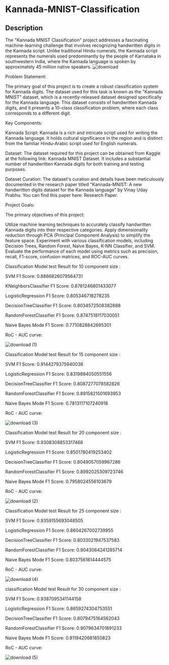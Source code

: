 # Kannada-MNIST-Classification

## Description
The "Kannada MNIST Classification" project addresses a fascinating machine-learning challenge that involves recognizing handwritten digits in the Kannada script. Unlike traditional Hindu numerals, the Kannada script represents the numerals used predominantly by the people of Karnataka in southwestern India, where the Kannada language is spoken by approximately 45 million native speakers.
![download](https://github.com/drajasekar/-Kannada-MNIST---Classification/assets/44079369/841feb55-ee84-4f16-8cda-ad4399d770e9)


Problem Statement:

The primary goal of this project is to create a robust classification system for Kannada digits. The dataset used for this task is known as the "Kannada MNIST" dataset, which is a recently-released dataset designed specifically for the Kannada language. This dataset consists of handwritten Kannada digits, and it presents a 10-class classification problem, where each class corresponds to a different digit.

Key Components:

Kannada Script: Kannada is a rich and intricate script used for writing the Kannada language. It holds cultural significance in the region and is distinct from the familiar Hindu-Arabic script used for English numerals.

Dataset: The dataset required for this project can be obtained from Kaggle at the following link: Kannada MNIST Dataset. It includes a substantial number of handwritten Kannada digits for both training and testing purposes.

Dataset Curation: The dataset's curation and details have been meticulously documented in the research paper titled "Kannada-MNIST: A new handwritten digits dataset for the Kannada language" by Vinay Uday Prabhu. You can find this paper here: Research Paper.

Project Goals:

The primary objectives of this project:

Utilize machine learning techniques to accurately classify handwritten Kannada digits into their respective categories.
Apply dimensionality reduction through PCA (Principal Component Analysis) to simplify the feature space.
Experiment with various classification models, including Decision Trees, Random Forest, Naive Bayes, K-NN Classifier, and SVM.
Evaluate the performance of each model using metrics such as precision, recall, F1-score, confusion matrices, and ROC-AUC curves.

Classification Model test Result for 10 component size :

SVM
F1 Score:  0.8866826079564731

KNeighborsClassifier
F1 Score:  0.8781246801433077

LogisticRegression
F1 Score:  0.805346718278235

DecisionTreeClassifier
F1 Score:  0.8034572508382888

RandomForestClassifier
F1 Score:  0.8747518117030051

Naive Bayes Mode
F1 Score:  0.7710828842695301

RoC - AUC curve:

![download (1)](https://github.com/drajasekar/-Kannada-MNIST---Classification/assets/44079369/c198db28-af35-408f-ae64-7afc6b8ade87)

Classification Model test Result for 15 component size :

SVM
F1 Score:  0.9144279375940038

LogisticRegression
F1 Score:  0.8319884050551556

DecisionTreeClassifier
F1 Score:  0.8087277078582826

RandomForestClassifier
F1 Score:  0.8915821501693953

Naive Bayes Mode
F1 Score:  0.7813117107240918

RoC - AUC curve:

![download (3)](https://github.com/drajasekar/-Kannada-MNIST---Classification/assets/44079369/e1a14ac4-6f91-48a6-b9a9-944c85ab95c9)



Classification Model test Result for 20 component size :


SVM
F1 Score:  0.9308308853317468

LogisticRegression
F1 Score:  0.8501780419253402

DecisionTreeClassifier
F1 Score:  0.8049057059967286

RandomForestClassifier
F1 Score:  0.8992025309723746

Naive Bayes Mode
F1 Score:  0.7958024556103679

RoC - AUC curve:

![download (2)](https://github.com/drajasekar/-Kannada-MNIST---Classification/assets/44079369/487cd59f-3e52-40da-b8b2-c79853883d9f)

Classification Model test Result for 25 component size :


SVM
F1 Score:  0.9359155693048505

LogisticRegression
F1 Score:  0.8604267002739955


DecisionTreeClassifier
F1 Score:  0.8033021947537583

RandomForestClassifier
F1 Score:  0.9043064241285714

Naive Bayes Mode
F1 Score:  0.8037561814444575

RoC - AUC curve:

![download (4)](https://github.com/drajasekar/-Kannada-MNIST---Classification/assets/44079369/e025c15d-b6ac-47a0-a6dd-41b1ac453807)

classification Model test Result for 30 component size :


SVM
F1 Score:  0.9387095341144158

LogisticRegression
F1 Score:  0.8659274304753551

DecisionTreeClassifier
F1 Score:  0.8079475164562043

RandomForestClassifier
F1 Score:  0.9079634701891233

Naive Bayes Mode
F1 Score:  0.8119420681850823

RoC - AUC curve:

![download (5)](https://github.com/drajasekar/-Kannada-MNIST---Classification/assets/44079369/92338d38-b6b1-4f82-b0a4-10031290047b)

